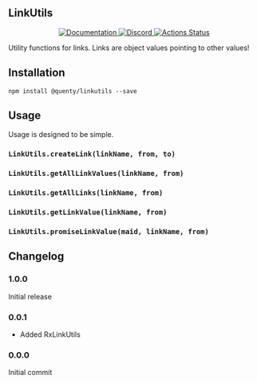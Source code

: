 ## LinkUtils
<div align="center">
  <a href="http://quenty.github.io/api/">
    <img src="https://img.shields.io/badge/docs-website-green.svg" alt="Documentation" />
  </a>
  <a href="https://discord.gg/mhtGUS8">
    <img src="https://img.shields.io/badge/discord-nevermore-blue.svg" alt="Discord" />
  </a>
  <a href="https://github.com/Quenty/NevermoreEngine/actions">
    <img src="https://github.com/Quenty/NevermoreEngine/workflows/lint/badge.svg" alt="Actions Status" />
  </a>
</div>

Utility functions for links. Links are object values pointing to other values!

## Installation
```
npm install @quenty/linkutils --save
```

## Usage
Usage is designed to be simple.

### `LinkUtils.createLink(linkName, from, to)`

### `LinkUtils.getAllLinkValues(linkName, from)`

### `LinkUtils.getAllLinks(linkName, from)`

### `LinkUtils.getLinkValue(linkName, from)`

### `LinkUtils.promiseLinkValue(maid, linkName, from)`

## Changelog

### 1.0.0
Initial release

### 0.0.1
- Added RxLinkUtils

### 0.0.0
Initial commit